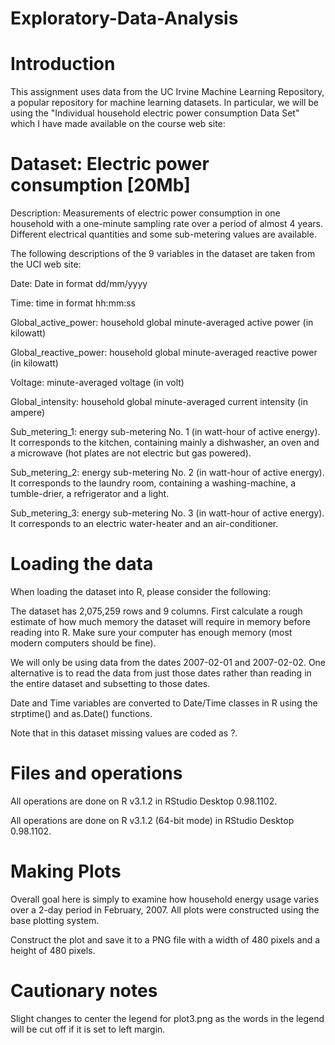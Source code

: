 # Exploratory-Data-Analysis
# Introduction

This assignment uses data from the UC Irvine Machine Learning Repository, a popular repository for machine learning datasets. In particular, we will be using the "Individual household electric power consumption Data Set" which I have made available on the course web site:

# Dataset: Electric power consumption [20Mb]

Description: Measurements of electric power consumption in one household with a one-minute sampling rate over a period of almost 4 years. Different electrical quantities and some sub-metering values are available.

The following descriptions of the 9 variables in the dataset are taken from the UCI web site:

Date: Date in format dd/mm/yyyy

Time: time in format hh:mm:ss

Global_active_power: household global minute-averaged active power (in kilowatt)

Global_reactive_power: household global minute-averaged reactive power (in kilowatt)

Voltage: minute-averaged voltage (in volt)

Global_intensity: household global minute-averaged current intensity (in ampere)

Sub_metering_1: energy sub-metering No. 1 (in watt-hour of active energy). It corresponds to the kitchen, containing mainly a dishwasher, an oven and a microwave (hot plates are not electric but gas powered).

Sub_metering_2: energy sub-metering No. 2 (in watt-hour of active energy). It corresponds to the laundry room, containing a washing-machine, a tumble-drier, a refrigerator and a light.

Sub_metering_3: energy sub-metering No. 3 (in watt-hour of active energy). It corresponds to an electric water-heater and an air-conditioner.

# Loading the data

When loading the dataset into R, please consider the following:

The dataset has 2,075,259 rows and 9 columns. First calculate a rough estimate of how much memory the dataset will require in memory before reading into R. Make sure your computer has enough memory (most modern computers should be fine).

We will only be using data from the dates 2007-02-01 and 2007-02-02. One alternative is to read the data from just those dates rather than reading in the entire dataset and subsetting to those dates.

Date and Time variables are converted to Date/Time classes in R using the strptime() and as.Date() functions.

Note that in this dataset missing values are coded as ?.

# Files and operations

All operations are done on R v3.1.2 in RStudio Desktop 0.98.1102. 

All operations are done on R v3.1.2 (64-bit mode) in RStudio Desktop 0.98.1102. 

# Making Plots

Overall goal here is simply to examine how household energy usage varies over a 2-day period in February, 2007. All plots were constructed using the base plotting system.

Construct the plot and save it to a PNG file with a width of 480 pixels and a height of 480 pixels.

# Cautionary notes

Slight changes to center the legend for plot3.png as the words in the legend will be cut off if it is set to left margin.
